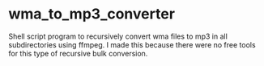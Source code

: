 # wma_to_mp3_converter
Shell script program to recursively convert wma files to mp3 in all subdirectories using ffmpeg. I made this because there were no free tools for this type of recursive bulk conversion.
